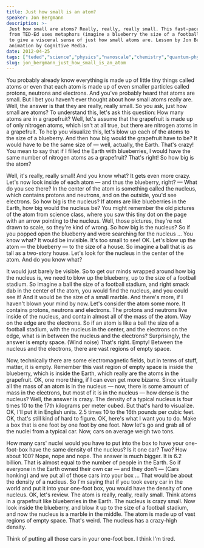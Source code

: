 ```yaml
---
title: Just how small is an atom?
speaker: Jon Bergmann
description: >-
 Just how small are atoms? Really, really, really small. This fast-paced animation
 from TED-Ed uses metaphors (imagine a blueberry the size of a football stadium!)
 to give a visceral sense of just how small atoms are. Lesson by Jon Bergmann,
 animation by Cognitive Media.
date: 2012-04-25
tags: ["teded","science","physics","nanoscale","chemistry","quantum-physics"]
slug: jon_bergmann_just_how_small_is_an_atom
---
```


You probably already know everything is made up of little tiny things called atoms or even
that each atom is made up of even smaller particles called protons, neutrons and
electrons. And you've probably heard that atoms are small. But I bet you haven't ever
thought about how small atoms really are. Well, the answer is that they are really, really
small. So you ask, just how small are atoms? To understand this, let's ask this question:
How many atoms are in a grapefruit? Well, let's assume that the grapefruit is made up of
only nitrogen atoms, which isn't at all true, but there are nitrogen atoms in a
grapefruit. To help you visualize this, let's blow up each of the atoms to the size of a
blueberry. And then how big would the grapefruit have to be? It would have to be the same
size of — well, actually, the Earth. That's crazy! You mean to say that if I filled the
Earth with blueberries, I would have the same number of nitrogen atoms as a grapefruit?
That's right! So how big is the atom?

Well, it's really, really small! And you know what? It gets even more crazy. Let's now
look inside of each atom — and thus the blueberry, right? — What do you see there? In the
center of the atom is something called the nucleus, which contains protons and neutrons,
and on the outside, you'd see electrons. So how big is the nucleus? If atoms are like
blueberries in the Earth, how big would the nucleus be? You might remember the old
pictures of the atom from science class, where you saw this tiny dot on the page with an
arrow pointing to the nucleus. Well, those pictures, they're not drawn to scale, so
they're kind of wrong. So how big is the nucleus? So if you popped open the blueberry and
were searching for the nucleus ... You know what? It would be invisible. It's too small to
see! OK. Let's blow up the atom — the blueberry — to the size of a house. So imagine a
ball that is as tall as a two-story house. Let's look for the nucleus in the center of the
atom. And do you know what?

It would just barely be visible. So to get our minds wrapped around how big the nucleus
is, we need to blow up the blueberry, up to the size of a football stadium. So imagine a
ball the size of a football stadium, and right smack dab in the center of the atom, you
would find the nucleus, and you could see it! And it would be the size of a small marble.
And there's more, if I haven't blown your mind by now. Let's consider the atom some more.
It contains protons, neutrons and electrons. The protons and neutrons live inside of the
nucleus, and contain almost all of the mass of the atom. Way on the edge are the
electrons. So if an atom is like a ball the size of a football stadium, with the nucleus
in the center, and the electrons on the edge, what is in between the nucleus and the
electrons? Surprisingly, the answer is empty space. (Wind noise) That's right. Empty!
Between the nucleus and the electrons, there are vast regions of empty
space.

Now, technically there are some electromagnetic fields, but in terms of stuff, matter, it
is empty. Remember this vast region of empty space is inside the blueberry, which is
inside the Earth, which really are the atoms in the grapefruit. OK, one more thing, if I
can even get more bizarre. Since virtually all the mass of an atom is in the nucleus —
now, there is some amount of mass in the electrons, but most of it is in the nucleus — how
dense is the nucleus? Well, the answer is crazy. The density of a typical nucleus is four
times 10 to the 17th kilograms per meter cubed. But that's hard to visualize. OK, I'll put
it in English units. 2.5 times 10 to the 16th pounds per cubic feet. OK, that's still kind
of hard to figure. OK, here's what I want you to do. Make a box that is one foot by one
foot by one foot. Now let's go and grab all of the nuclei from a typical car. Now, cars on
average weigh two tons.

How many cars' nuclei would you have to put into the box to have your one-foot-box have
the same density of the nucleus? Is it one car? Two? How about 100? Nope, nope and nope.
The answer is much bigger. It is 6.2 billion. That is almost equal to the number of people
in the Earth. So if everyone in the Earth owned their own car — and they don't — (Cars
honking) and we put all of those cars into your box ... That would be about the density of
a nucleus. So I'm saying that if you took every car in the world and put it into your
one-foot box, you would have the density of one nucleus. OK, let's review. The atom is
really, really, really small. Think atoms in a grapefruit like blueberries in the Earth.
The nucleus is crazy small. Now look inside the blueberry, and blow it up to the size of a
football stadium, and now the nucleus is a marble in the middle. The atom is made up of
vast regions of empty space. That's weird. The nucleus has a crazy-high
density.

Think of putting all those cars in your one-foot box. I think I'm tired.

<!--
ad_duration=0
event="TED-Ed"
external_start_time=0
has_talk_citation=0
intro_duration=0
is_subtitle_required="False"
is_talk_featured="True"
language="en"
language_swap="False"
native_language="en"
number_of_related_talks=6
number_of_speakers=1
number_of_subtitled_videos=34
number_of_tags=6
number_of_talk_download_languages=35
number_of_talk_more_resources=1
number_of_talk_recommendations=0
number_of_talks_take_actions=0
post_ad_duration=0
published_timestamp="2012-04-25 15:24:02"
recording_date="2012-04-25"
speaker_description="Educator"
speaker_is_published=1
speaker_name="Jon Bergmann"
talk_name="Just how small is an atom?"
talks_tags=["teded","science","physics","nanoscale","chemistry","quantum-physics"]
talks_take_action=[]
url_photo_speaker="https://pe.tedcdn.com/images/ted/b5c7b226bd7530b08356ea95caa9dd3f3fb7563b_254x191.jpg"
url_photo_talk="https://pe.tedcdn.com/images/ted/3c5676c9e0d2e5e92bc3307f2c394266e1d63b26_800x600.jpg"
url_webpage="https://www.ted.com/talks/jon_bergmann_just_how_small_is_an_atom"
video_type_name="TED-Ed Original"
-->